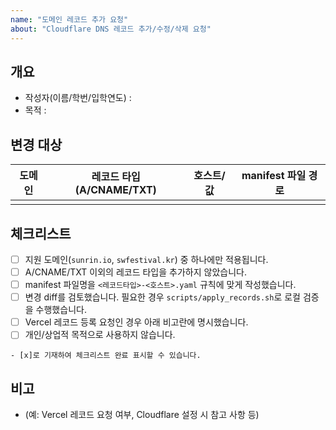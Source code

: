 ```yaml
---
name: "도메인 레코드 추가 요청"
about: "Cloudflare DNS 레코드 추가/수정/삭제 요청"
---
```


## 개요
- 작성자(이름/학번/입학연도) : 
- 목적 : 

## 변경 대상
| 도메인 | 레코드 타입 (A/CNAME/TXT) | 호스트/값 | manifest 파일 경로 |
|--------|--------------------------|-----------|--------------------|
|        |                          |           |                    |

## 체크리스트
- [ ] 지원 도메인(`sunrin.io`, `swfestival.kr`) 중 하나에만 적용됩니다.
- [ ] A/CNAME/TXT 이외의 레코드 타입을 추가하지 않았습니다.
- [ ] manifest 파일명을 `<레코드타입>-<호스트>.yaml` 규칙에 맞게 작성했습니다.
- [ ] 변경 diff를 검토했습니다. 필요한 경우 `scripts/apply_records.sh`로 로컬 검증을 수행했습니다.
- [ ] Vercel 레코드 등록 요청인 경우 아래 비고란에 명시했습니다.
- [ ] 개인/상업적 목적으로 사용하지 않습니다.
```
- [x]로 기재하여 체크리스트 완료 표시할 수 있습니다.
```

## 비고
- (예: Vercel 레코드 요청 여부, Cloudflare 설정 시 참고 사항 등)
